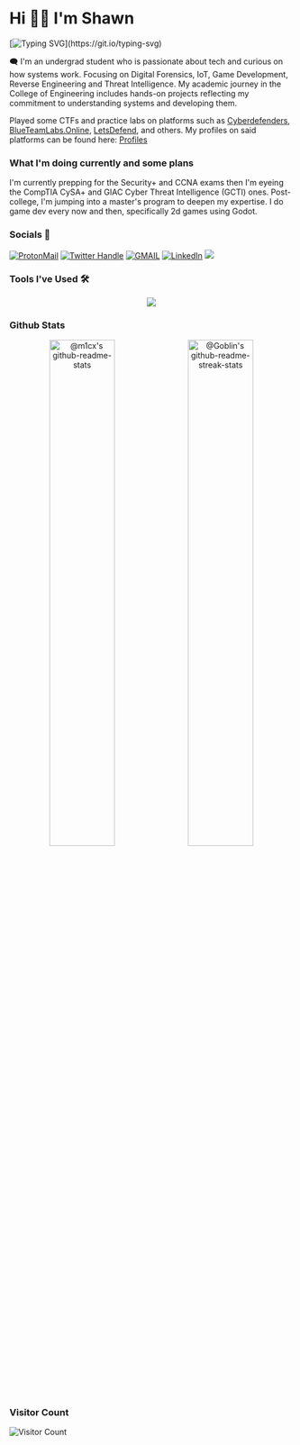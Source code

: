 # Hi 👋🏼 I'm Shawn

[![Typing SVG](https://readme-typing-svg.herokuapp.com?color=0056c9&lines=Novice+Security+Researcher;Software+Engineer;DFIR+Aspirant;Python+Developer;Network+Engineer;Electronics+Nerd;)](https://git.io/typing-svg)

🗨️ I'm an undergrad student who is passionate about tech and curious on how systems work. Focusing on  Digital Forensics, IoT, Game Development, Reverse Engineering and Threat Intelligence. My academic journey in the College of Engineering includes hands-on projects reflecting my commitment to understanding systems and developing them.

Played some CTFs and practice labs on platforms such as [Cyberdefenders](https://cyberdefenders.org/), [BlueTeamLabs.Online](https://blueteamlabs.online/), [LetsDefend](https://letsdefend.io/), and others. My profiles on said platforms can be found here: [Profiles](https://linktr.ee/m1cx)  

### What I'm doing currently and some plans
I'm currently prepping for the Security+ and CCNA exams then I'm eyeing the CompTIA CySA+ and GIAC Cyber Threat Intelligence (GCTI) ones. Post-college, I'm jumping into a master's program to deepen my expertise. I do game dev every now and then, specifically 2d games using Godot.
  
  ### Socials 💬
  <a href="mailto:shawnmichaelsudaria14@proton.me"><img src="https://img.shields.io/badge/PROTONMAIL-shawnmichaelsudaria14%40proton.me-505264?style=for-the-badge&logo=protonmail&labelColor=505264" alt="ProtonMail" /></a> <a href="https://twitter.com/_m1cx_"><img src="https://img.shields.io/badge/TWITTER-%40__m1cx__-1DA1F2?style=for-the-badge&logo=twitter&labelColor=1DA1F2&logoColor=white" alt="Twitter Handle"/></a>
  <a href="mailto:shawnmichaelsudaria14gmail.com"><img src="https://img.shields.io/badge/GMAIL-shawnmichaelsudaria14%40gmail.com-17cf91?style=for-the-badge&logo=Microsoft+outlook&labelColor=17cf91" alt="GMAIL"/></a> <a href="https://www.linkedin.com/in/shawn-michael-sudaria/"><img src="https://img.shields.io/badge/LinkedIn-shawn%20michael%20sudaria-blue?style=for-the-badge&logo=linkedin&labelColor=blue" alt="LinkedIn"/></a> <a href="https://www.instagram.com/shun_micx/"><img src="https://img.shields.io/badge/INSTAGRAM-%40__m1cx__-4c68d7?style=for-the-badge&logo=instagram&labelColor=4c68d7" /></a>

### Tools I've Used 🛠️ 
<p align="center">
  <a href="https://skillicons.dev">
    <img src="https://skillicons.dev/icons?i=git,py,c,cpp,neovim,arduino,vscode,bash,django,godot,linux,mysql,php,powershell,raspberrypi,windows,burpsuite" />
  </a>
</p>


 
 ### Github Stats
 <p align="center">
<!-- ![Anurag's GitHub stats](https://github-readme-stats.vercel.app/api?username=0xM1cx&show_icons=true&theme=tokyonight) -->
<img src="https://github-readme-stats-one-bice.vercel.app/api?username=0xM1cx&theme=transparent&show_icons=true&count_private=true&hide_border=true&role=OWNER,ORGANIZATION_MEMBER,COLLABORATOR"  width="48%" alt="@m1cx's github-readme-stats"/>
   <img src="https://github-readme-streak-stats.herokuapp.com?user=PrinceGoblinTech&theme=transparent&hide_border=true&date_format=M%20j%5B%2C%20Y%5D"  width="48%" alt="@Goblin's github-readme-streak-stats"/>
 </p>

### Visitor Count
 ![Visitor Count](https://profile-counter.glitch.me/{0xM1cx}/count.svg)
